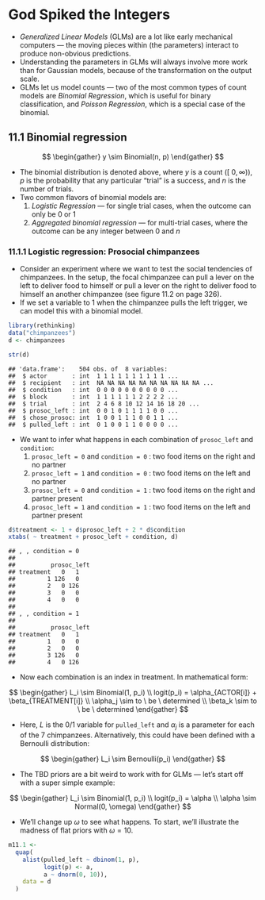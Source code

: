 God Spiked the Integers
================

-   *Generalized Linear Models* (GLMs) are a lot like early mechanical
    computers — the moving pieces within (the parameters) interact to
    produce non-obvious predictions.
-   Understanding the parameters in GLMs will always involve more work
    than for Gaussian models, because of the transformation on the
    output scale.
-   GLMs let us model counts — two of the most common types of count
    models are *Binomial Regression*, which is useful for binary
    classification, and *Poisson Regression*, which is a special case of
    the binomial.

## 11.1 Binomial regression

$$
\begin{gather}
y \sim Binomial(n, p)
\end{gather}
$$

-   The binomial distribution is denoted above, where $y$ is a count
    ($[\ 0, \infty)$), $p$ is the probability that any particular
    “trial” is a success, and $n$ is the number of trials.
-   Two common flavors of binomial models are:
    1.  *Logistic Regression* — for single trial cases, when the outcome
        can only be 0 or 1
    2.  *Aggregated binomial regression* — for multi-trial cases, where
        the outcome can be any integer between 0 and $n$

### 11.1.1 Logistic regression: Prosocial chimpanzees

-   Consider an experiment where we want to test the social tendencies
    of chimpanzees. In the setup, the focal chimpanzee can pull a lever
    on the left to deliver food to himself or pull a lever on the right
    to deliver food to himself an another chimpanzee (see figure 11.2 on
    page 326).
-   If we set a variable to 1 when the chimpanzee pulls the left
    trigger, we can model this with a binomial model.

``` r
library(rethinking)
data("chimpanzees")
d <- chimpanzees

str(d)
```

    ## 'data.frame':    504 obs. of  8 variables:
    ##  $ actor       : int  1 1 1 1 1 1 1 1 1 1 ...
    ##  $ recipient   : int  NA NA NA NA NA NA NA NA NA NA ...
    ##  $ condition   : int  0 0 0 0 0 0 0 0 0 0 ...
    ##  $ block       : int  1 1 1 1 1 1 2 2 2 2 ...
    ##  $ trial       : int  2 4 6 8 10 12 14 16 18 20 ...
    ##  $ prosoc_left : int  0 0 1 0 1 1 1 1 0 0 ...
    ##  $ chose_prosoc: int  1 0 0 1 1 1 0 0 1 1 ...
    ##  $ pulled_left : int  0 1 0 0 1 1 0 0 0 0 ...

-   We want to infer what happens in each combination of `prosoc_left`
    and `condition`:
    1.  `prosoc_left = 0` and `condition = 0` : two food items on the
        right and no partner
    2.  `prosoc_left = 1` and `condition = 0` : two food items on the
        left and no partner
    3.  `prosoc_left = 0` and `condition = 1` : two food items on the
        right and partner present
    4.  `prosoc_left = 1` and `condition = 1` : two food items on the
        left and partner present

``` r
d$treatment <- 1 + d$prosoc_left + 2 * d$condition
xtabs( ~ treatment + prosoc_left + condition, d)
```

    ## , , condition = 0
    ## 
    ##          prosoc_left
    ## treatment   0   1
    ##         1 126   0
    ##         2   0 126
    ##         3   0   0
    ##         4   0   0
    ## 
    ## , , condition = 1
    ## 
    ##          prosoc_left
    ## treatment   0   1
    ##         1   0   0
    ##         2   0   0
    ##         3 126   0
    ##         4   0 126

-   Now each combination is an index in treatment. In mathematical form:

$$
\begin{gather}
L_i \sim Binomial(1, p_i) \\
logit(p_i) = \alpha_{ACTOR[i]} + \beta_{TREATMENT[i]} \\
\alpha_j \sim to \ be \ determined \\
\beta_k \sim to \ be \ determined 
\end{gather}
$$

-   Here, $L$ is the 0/1 variable for `pulled_left` and $\alpha_j$ is a
    parameter for each of the 7 chimpanzees. Alternatively, this could
    have been defined with a Bernoulli distribution:

$$
\begin{gather}
L_i \sim Bernoulli(p_i)
\end{gather}
$$

-   The TBD priors are a bit weird to work with for GLMs — let’s start
    off with a super simple example:

$$
\begin{gather}
L_i \sim Binomial(1, p_i) \\
logit(p_i) = \alpha \\
\alpha \sim Normal(0, \omega)
\end{gather}
$$

-   We’ll change up $\omega$ to see what happens. To start, we’ll
    illustrate the madness of flat priors with $\omega = 10$.

``` r
m11.1 <-
  quap(
    alist(pulled_left ~ dbinom(1, p),
          logit(p) <- a,
          a ~ dnorm(0, 10)),
    data = d
  )
```
